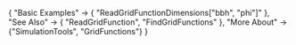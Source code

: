 {
  "Basic Examples" -> {
    "ReadGridFunctionDimensions[\"bbh\", \"phi\"]"
    },
  "See Also" -> {
    "ReadGridFunction", "FindGridFunctions"
   },
  "More About" -> {"SimulationTools", "GridFunctions"}
}

